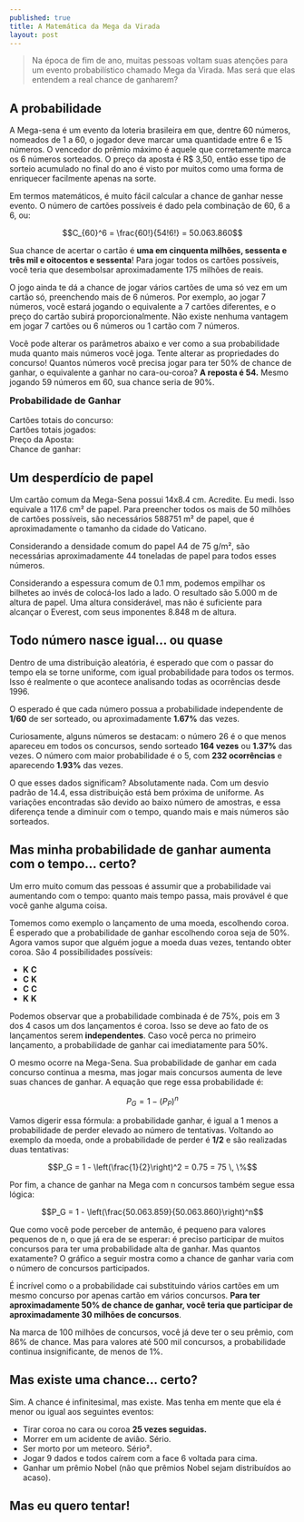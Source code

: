 ```yaml
---
published: true
title: A Matemática da Mega da Virada
layout: post
---
```


<!-- Include MathJax to render LaTeX. This might not work -->
<script type="text/x-mathjax-config">
  MathJax.Hub.Config({
      jax: ["input/TeX","output/SVG"],
      inlineMath: [['\(','\)']]
   });
</script>
<script type="text/javascript"
          src="https://cdnjs.cloudflare.com/ajax/libs/mathjax/2.7.1/MathJax.js">
</script>

> Na época de fim de ano, muitas pessoas voltam suas atenções para um evento probabilístico chamado Mega da Virada. Mas será que elas entendem a real chance de ganharem?

## A probabilidade

A Mega-sena é um evento da loteria brasileira em que, dentre 60 números, nomeados de 1 a 60, o jogador deve marcar uma quantidade entre 6 e 15 números. O vencedor do prêmio máximo é aquele que corretamente marca os 6 números sorteados. O preço da aposta é R$ 3,50, então esse tipo de sorteio acumulado no final do ano é visto por muitos como uma forma de enriquecer facilmente apenas na sorte.

Em termos matemáticos, é muito fácil calcular a chance de ganhar nesse evento. O número de cartões possíveis é dado pela combinação de 60, 6 a 6, ou:

$$C_{60}^6 = \frac{60!}{54!6!} = 50.063.860$$

Sua chance de acertar o cartão é **uma em cinquenta milhões, sessenta e três mil e oitocentos e sessenta**! Para jogar todos os cartões possíveis, você teria que desembolsar aproximadamente 175 milhões de reais.

O jogo ainda te dá a chance de jogar vários cartões de uma só vez em um cartão só, preenchendo mais de 6 números. Por exemplo, ao jogar 7 números, você estará jogando o equivalente a 7 cartões diferentes, e o preço do cartão subirá proporcionalmente. Não existe nenhuma vantagem em jogar 7 cartões ou 6 números ou 1 cartão com 7 números.

Você pode alterar os parâmetros abaixo e ver como a sua probabilidade muda quanto mais números você joga. Tente alterar as propriedades do concurso! Quantos números você precisa jogar para ter 50% de chance de ganhar, o equivalente a ganhar no cara-ou-coroa? **A reposta é 54.** Mesmo jogando 59 números em 60, sua chance seria de 90%.

<div class="fancybox">
<h3 style="margin-top: 0rem; margin-bottom: 1rem">Probabilidade de Ganhar</h3>

<link href="https://cdnjs.cloudflare.com/ajax/libs/angularjs-slider/6.4.3/rzslider.css" rel="stylesheet">
<script src="https://ajax.googleapis.com/ajax/libs/angularjs/1.6.6/angular.min.js"></script>
<script src="https://cdnjs.cloudflare.com/ajax/libs/angularjs-slider/6.4.3/rzslider.min.js"></script>
<div ng-app="myapp">
  <div ng-controller="TestController as vm">
    <rzslider rz-slider-model="vm.totais.value" rz-slider-options="vm.totais.options" style="margin-bottom: 1rem"></rzslider>
    <rzslider rz-slider-model="vm.numeros.value" rz-slider-options="vm.numeros.options"></rzslider>
  </div>
</div>
<div style="margin-top: 1rem">Cartões totais do concurso: <b id="total_cards"></b></div>
<div>Cartões totais jogados: <b id="chosen_cards"></b></div>
<div>Preço da Aposta: <b id="preco"></b></div>
<div>Chance de ganhar: <b id="chance"></b></div>

<script>
var myApp = angular.module('myapp', ['rzModule']);

myApp.controller('TestController', TestController);

var f = [];
function factorial (n) {
  if (n == 0 || n == 1)
    return 1;
  if (f[n] > 0)
    return f[n];
  return f[n] = factorial(n-1) * n;
}

function updateProbability (t, n) {
  var cards = Math.round(factorial(t)/factorial(t-6)/factorial(6));
  var chosen_cards = Math.round(factorial(n)/factorial(6)/factorial(n-6));
  var preco = chosen_cards * 3.5;
  var chance = chosen_cards/cards*100;
  document.getElementById("total_cards").innerHTML = cards;
  document.getElementById("chosen_cards").innerHTML = chosen_cards;
  document.getElementById("preco").innerHTML = 'R$ ' + preco.toFixed(2).replace(/(\d)(?=(\d{3})+\.)/g, '$1,');
  document.getElementById("chance").innerHTML = chance + '%';
}

function TestController() {
  var vm = this;

  vm.totais = {
    value: 60,
    options: {
      floor: 6,
      ceil: 70,
	  onChange: function(id) {
        vm.numeros.options.maxLimit = vm.totais.value;
		if(vm.numeros.value > vm.totais.value)
			vm.numeros.value = vm.totais.value;

        updateProbability(vm.totais.value, vm.numeros.value);
	  },
	  translate: function(value, sliderId, label) {
		switch(label) {
		  case 'model':
	        return '<b>Números totais</b>:' + value;
		  default:
			return value;
		}
	  }
    }
  }


  vm.numeros = {
    value: 6,
    options: {
      floor: 6,
      ceil: 70,
	  onChange: function(id) {
        updateProbability(vm.totais.value, vm.numeros.value);
	  },
      maxLimit: vm.totais.value,
	  translate: function(value, sliderId, label) {
		switch(label) {
		  case 'model':
	        return '<b>Números jogados</b>:' + value;
		  default:
			return value;
		}
	  }
    }
  }

 updateProbability(vm.totais.value,vm.numeros.value);
}

</script>
</div>

## Um desperdício de papel

Um cartão comum da Mega-Sena possui 14x8.4 cm. Acredite. Eu medi. Isso equivale a 117.6 cm² de papel. Para preencher todos os mais de 50 milhões de cartões possíveis, são necessários 588751 m² de papel, que é aproximadamente o tamanho da cidade do Vaticano. 

Considerando a densidade comum do papel A4 de 75 g/m², são necessárias aproximadamente 44 toneladas de papel para todos esses números.

Considerando a espessura comum de 0.1 mm, podemos empilhar os bilhetes ao invés de colocá-los lado a lado. O resultado são 5.000 m de altura de papel. Uma altura considerável, mas não é suficiente para alcançar o Everest, com seus imponentes 8.848 m de altura.

## Todo número nasce igual... ou quase

Dentro de uma distribuição aleatória, é esperado que com o passar do tempo ela se torne uniforme, com igual probabilidade para todos os termos. Isso é realmente o que acontece analisando todas as ocorrências desde 1996.

<script src="https://cdnjs.cloudflare.com/ajax/libs/Chart.js/2.7.1/Chart.min.js"></script>
<script src="https://cdn.rawgit.com/jtblin/angular-chart.js/master/dist/angular-chart.min.js"></script>

<canvas id="myChart" width="100" height="150" style="margin-bottom: 1rem"></canvas>
<script>
var ctx = document.getElementById("myChart").getContext('2d');
var myChart = new Chart(ctx, {
    type: 'horizontalBar',
    data: {
        labels: [1, 2, 3, 4, 5, 6, 7, 8, 9, 10, 11, 12, 13, 14, 15, 16, 17, 18, 19, 20, 21, 22, 23, 24, 25, 26, 27, 28, 29, 30, 31, 32, 33, 34, 35, 36, 37, 38, 39, 40, 41, 42, 43, 44, 45, 46, 47, 48, 49, 50, 51, 52, 53, 54, 55, 56, 57, 58, 59, 60],
        datasets: [{
            label: 'Número de Ocorrências',
            data: [198, 206, 190, 219, 232, 201, 189, 199, 182, 224, 190, 199, 209, 185, 183, 209, 215, 198, 185, 192, 177, 173, 219, 218, 182, 164, 202, 213, 206, 211, 194, 211, 217, 206, 196, 204, 204, 195, 185, 188, 208, 214, 211, 204, 199, 187, 199, 186, 200, 207, 218, 213, 227, 217, 172, 201, 187, 191, 197, 186],
            backgroundColor: 'rgba(54, 162, 235, 0.2)',
            borderColor: 'rgba(54, 162, 235, 1)',
            borderWidth: 1
        }]
    },
    options: {
        scales: {
            yAxes: [{
                ticks: {
                    beginAtZero:true
                }
            }]
        }
    }
});
</script>

O esperado é que cada número possua a probabilidade independente de **1/60** de ser sorteado, ou aproximadamente **1.67%** das vezes.

Curiosamente, alguns números se destacam: o número 26 é o que menos apareceu em todos os concursos, sendo sorteado **164 vezes** ou **1.37%** das vezes. O número com maior probabilidade é o 5, com **232 ocorrências** e aparecendo **1.93%** das vezes.

O que esses dados significam? Absolutamente nada. Com um desvio padrão de 14.4, essa distribuição está bem próxima de uniforme. As variações encontradas são devido ao baixo número de amostras, e essa diferença tende a diminuir com o tempo, quando mais e mais números são sorteados.

## Mas minha probabilidade de ganhar aumenta com o tempo... certo?

Um erro muito comum das pessoas é assumir que a probabilidade vai aumentando com o tempo: quanto mais tempo passa, mais provável é que você ganhe alguma coisa.

Tomemos como exemplo o lançamento de uma moeda, escolhendo coroa. É esperado que a probabilidade de ganhar escolhendo coroa seja de 50%. Agora vamos supor que alguém jogue a moeda duas vezes, tentando obter coroa. São 4 possibilidades possíveis:

- **K** **C**
- **C** **K**
- **C** **C**
- **K** **K**

Podemos observar que a probabilidade combinada é de 75%, pois em 3 dos 4 casos um dos lançamentos é coroa. Isso se deve ao fato de os lançamentos serem **independentes**. Caso você perca no primeiro lançamento, a probabilidade de ganhar cai imediatamente para 50%.

O mesmo ocorre na Mega-Sena. Sua probabilidade de ganhar em cada concurso continua a mesma, mas jogar mais concursos aumenta de leve suas chances de ganhar. A equação que rege essa probabilidade é:

$$P_G = 1 - (P_P)^n$$

Vamos digerir essa fórmula: a probabilidade ganhar, é igual a 1 menos a probabilidade de perder elevado ao número de tentativas. Voltando ao exemplo da moeda, onde a probabilidade de perder é **1/2** e são realizadas duas tentativas:

$$P_G = 1 - \left(\frac{1}{2}\right)^2 = 0.75 = 75 \, \%$$

Por fim, a chance de ganhar na Mega com n concursos também segue essa lógica:

$$P_G = 1 - \left(\frac{50.063.859}{50.063.860}\right)^n$$

Que como você pode perceber de antemão, é pequeno para valores pequenos de n, o que já era de se esperar: é preciso participar de muitos concursos para ter uma probabilidade alta de ganhar. Mas quantos exatamente? O gráfico a seguir mostra como a chance de ganhar varia com o número de concursos participados.

<canvas id="myOtherChart" width="100" height="50" style="margin-bottom: 1rem"></canvas>
<script>
var ctx = document.getElementById("myOtherChart").getContext('2d');
var myChart = new Chart(ctx, {
    type: 'scatter',
    data: {
        datasets: [{
            label: 'Probabilidade de Ganhar',
            data: [{x:1.0,y:1.9974e-08},
            {x:2.0,y:3.9949e-08},
            {x:3.0,y:5.9923e-08},
            {x:4.0,y:7.9898e-08},
            {x:5.0,y:9.9872e-08},
            {x:6.0,y:1.1985e-07},
            {x:7.0,y:1.3982e-07},
            {x:8.0,y:1.598e-07},
            {x:9.0,y:1.7977e-07},
            {x:10.0,y:1.9974e-07},
            {x:20.0,y:3.9949e-07},
            {x:30.0,y:5.9923e-07},
            {x:40.0,y:7.9898e-07},
            {x:50.0,y:9.9872e-07},
            {x:60.0,y:1.1985e-06},
            {x:70.0,y:1.3982e-06},
            {x:80.0,y:1.598e-06},
            {x:90.0,y:1.7977e-06},
            {x:100.0,y:1.9974e-06},
            {x:200.0,y:3.9949e-06},
            {x:300.0,y:5.9923e-06},
            {x:400.0,y:7.9898e-06},
            {x:500.0,y:9.9872e-06},
            {x:600.0,y:1.1985e-05},
            {x:700.0,y:1.3982e-05},
            {x:800.0,y:1.5979e-05},
            {x:900.0,y:1.7977e-05},
            {x:1000.0,y:1.9974e-05},
            {x:2000.0,y:3.9948e-05},
            {x:3000.0,y:5.9922e-05},
            {x:4000.0,y:7.9895e-05},
            {x:5000.0,y:9.9867e-05},
            {x:6000.0,y:0.00011984},
            {x:7000.0,y:0.00013981},
            {x:8000.0,y:0.00015978},
            {x:9000.0,y:0.00017975},
            {x:10000.0,y:0.00019972},
            {x:20000.0,y:0.00039941},
            {x:30000.0,y:0.00059906},
            {x:40000.0,y:0.00079866},
            {x:50000.0,y:0.00099823},
            {x:60000.0,y:0.0011978},
            {x:70000.0,y:0.0013972},
            {x:80000.0,y:0.0015967},
            {x:90000.0,y:0.0017961},
            {x:100000.0,y:0.0019955},
            {x:200000.0,y:0.0039869},
            {x:300000.0,y:0.0059744},
            {x:400000.0,y:0.007958},
            {x:500000.0,y:0.0099375},
            {x:600000.0,y:0.011913},
            {x:700000.0,y:0.013885},
            {x:800000.0,y:0.015853},
            {x:900000.0,y:0.017816},
            {x:1000000.0,y:0.019776},
            {x:2000000.0,y:0.039162},
            {x:3000000.0,y:0.058163},
            {x:4000000.0,y:0.076789},
            {x:5000000.0,y:0.095047},
            {x:6000000.0,y:0.11294},
            {x:7000000.0,y:0.13049},
            {x:8000000.0,y:0.14768},
            {x:9000000.0,y:0.16454},
            {x:10000000.0,y:0.18106},
            {x:20000000.0,y:0.32934},
            {x:30000000.0,y:0.45077},
            {x:40000000.0,y:0.55021},
            {x:50000000.0,y:0.63165},
            {x:60000000.0,y:0.69834},
            {x:70000000.0,y:0.75296},
            {x:80000000.0,y:0.79769},
            {x:90000000.0,y:0.83432},
            {x:100000000.0,y:0.86432},
            {x:200000000.0,y:0.98159},
            {x:300000000.0,y:0.9975},
            {x:400000000.0,y:0.99966},
            {x:500000000.0,y:0.99995},
            {x:600000000.0,y:0.99999}],
            borderColor: 'rgba(54, 162, 235, 1)',
            borderWidth: 1.5
        }]
    },
    options: {
        scales: {
            xAxes: [{
                type:'logarithmic',
                scaleLabel: {
                    labelString: 'Concursos participados',
                    display:true
                }
            }],
            yAxes: [{
                scaleLabel: {
                    labelString: 'Probabilidade de Ganhar',
                    display:true
                }
            }]
        }
    }
});
</script>

É incrível como o a probabilidade cai substituindo vários cartões em um mesmo concurso por apenas cartão em vários concursos. **Para ter aproximadamente 50% de chance de ganhar, você teria que participar de aproximadamente 30 milhões de concursos**.

Na marca de 100 milhões de concursos, você já deve ter o seu prêmio, com 86% de chance. Mas para valores até 500 mil concursos, a probabilidade continua insignificante, de menos de 1%.

## Mas existe uma chance... certo?

Sim. A chance é infinitesimal, mas existe. Mas tenha em mente que ela é menor ou igual aos seguintes eventos:

- Tirar coroa no cara ou coroa **25 vezes seguidas.**
- Morrer em um acidente de avião. Sério.
- Ser morto por um meteoro. Sério².
- Jogar 9 dados e todos caírem com a face 6 voltada para cima.
- Ganhar um prêmio Nobel (não que prêmios Nobel sejam distribuídos ao acaso).

## Mas eu quero tentar!


